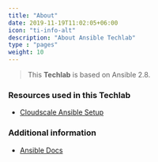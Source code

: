 ```yaml
---
title: "About"
date: 2019-11-19T11:02:05+06:00
icon: "ti-info-alt"
description: "About Ansible Techlab"
type : "pages"
weight: 10
---
```



> This **Techlab** is based on Ansible 2.8.


### Resources used in this Techlab

* [Cloudscale Ansible Setup](https://gitlab.puzzle.ch/pitc_ansible/techlab/setup-techlab)

### Additional information

* [Ansible Docs](https://docs.ansible.com/)
